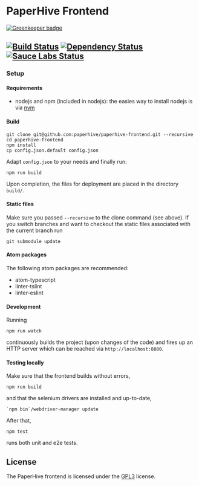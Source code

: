 # PaperHive Frontend

[![Greenkeeper badge](https://badges.greenkeeper.io/paperhive/paperhive-frontend.svg)](https://greenkeeper.io/)

[![Build Status](https://travis-ci.org/paperhive/paperhive-frontend.svg?branch=master)](https://travis-ci.org/paperhive/paperhive-frontend)
[![Dependency Status](https://gemnasium.com/paperhive/paperhive-frontend.svg)](https://gemnasium.com/paperhive/paperhive-frontend)
[![Sauce Labs Status](https://badges.herokuapp.com/sauce/paperhive?name=PaperHive&tag=master&source=api)](https://saucelabs.com/u/paperhive)
---

### Setup
#### Requirements
* nodejs and npm (included in nodejs): the easies way to install nodejs is via
  [nvm](https://github.com/creationix/nvm)

#### Build
```
git clone git@github.com:paperhive/paperhive-frontend.git --recursive
cd paperhive-frontend
npm install
cp config.json.default config.json
```
Adapt `config.json` to your needs and finally run:
```
npm run build
```
Upon completion, the files for deployment are placed in the directory `build/`.

#### Static files
Make sure you passed `--recursive` to the clone command (see above). If you
switch branches and want to checkout the static files associated with the
current branch run
```
git submodule update
```

#### Atom packages

The following atom packages are recommended:

* atom-typescript
* linter-tslint
* linter-eslint

#### Development
Running
```
npm run watch
```
continuously builds the project (upon changes of the code) and fires up an HTTP server
which can be reached via `http://localhost:8080`.

#### Testing locally
Make sure that the frontend builds without errors,
```
npm run build
```
and that the selenium drivers are installed and up-to-date,
```
`npm bin`/webdriver-manager update
```
After that,
```
npm test
```
runs both unit and e2e tests.

## License
The PaperHive frontend is licensed under the [GPL3](https://www.gnu.org/licenses/gpl.html) license.
